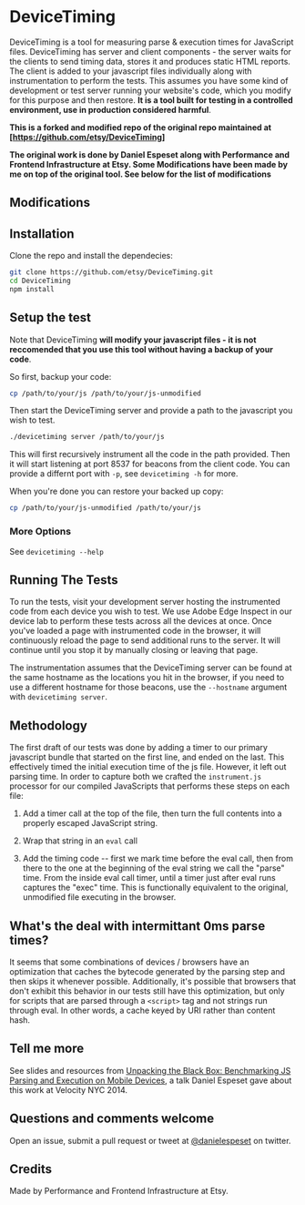 # DeviceTiming

DeviceTiming is a tool for measuring parse & execution times for JavaScript files. DeviceTiming has server and client components - the server waits for the clients to send timing data, stores it and produces static HTML reports. The client is added to your javascript files individually along with instrumentation to perform the tests. This assumes you have some kind of development or test server running your website's code, which you modify for this purpose and then restore.  **It is a tool built for testing in a controlled environment, use in production considered harmful**.

**This is a forked and modified repo of the original repo maintained at [https://github.com/etsy/DeviceTiming]**

**The original work is done by Daniel Espeset along with Performance and Frontend Infrastructure at Etsy. Some Modifications have been made by me on top of the original tool. See below for the list of modifications**

## Modifications

## Installation
Clone the repo and install the dependecies:

```.sh
git clone https://github.com/etsy/DeviceTiming.git
cd DeviceTiming
npm install
```

## Setup the test
Note that DeviceTiming **will modify your javascript files - it is not reccomended that you use this tool without having a backup of your code**.

So first, backup your code:

```.sh
cp /path/to/your/js /path/to/your/js-unmodified
```

Then start the DeviceTiming server and provide a path to the javascript you wish to test.

```.sh
./devicetiming server /path/to/your/js
```
This will first recursively instrument all the code in the path provided.
Then it will start listening at port 8537 for beacons from the client code.
You can provide a differnt port with `-p`, see `devicetiming -h` for more.

When you're done you can restore your backed up copy:

```.sh
cp /path/to/your/js-unmodified /path/to/your/js
```

### More Options

See `devicetiming --help`

## Running The Tests

To run the tests, visit your development server hosting the instrumented code from each device you wish to test. We use Adobe Edge Inspect in our device lab to perform these tests across all the devices at once. Once you've loaded a page with instrumented code in the browser, it will continuously reload the page to send additional runs to the server. It will continue until you stop it by manually closing or leaving that page.

The instrumentation assumes that the DeviceTiming server can be found at the same hostname as the locations you hit in the browser, if you need to use a different hostname for those beacons, use the `--hostname` argument with `devicetiming server`.

## Methodology

The first draft of our tests was done by adding a timer to our primary javascript bundle that started on the first line, and ended on the last. This effectively timed the initial execution time of the js file. However, it left out parsing time. In order to capture both we crafted the `instrument.js` processor for our compiled JavaScripts that performs these steps on each file:

   1. Add a timer call at the top of the file, then turn the full contents into a properly escaped JavaScript string.

   2. Wrap that string in an `eval` call

   3. Add the timing code -- first we mark time before the eval call, then from there to the one at the beginning of the eval string we call the "parse" time. From the inside eval call timer, until a timer just after eval runs captures the "exec" time. This is functionally equivalent to the original, unmodified file executing in the browser.

## What's the deal with intermittant 0ms parse times?

It seems that some combinations of devices / browsers have an optimization that caches the bytecode generated by the parsing step and then skips it whenever possible. Additionally, it's possible that browsers that don't exhibit this behavior in our tests still have this optimization, but only for scripts that are parsed through a `<script>` tag and not strings run through eval. In other words, a cache keyed by URI rather than content hash.

## Tell me more

See slides and resources from [Unpacking the Black Box: Benchmarking JS Parsing and Execution on Mobile Devices][talk], a talk Daniel Espeset gave about this work at Velocity NYC 2014.

## Questions and comments welcome

Open an issue, submit a pull request or tweet at [@danielespeset][twitter] on twitter.

## Credits

Made by Performance and Frontend Infrastructure at Etsy.

[talk]: http://talks.desp.in/unpacking-the-black-box
[twitter]: http://twitter.com/danielespeset
